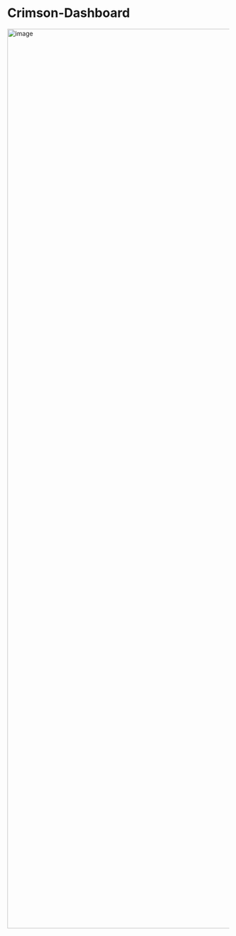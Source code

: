 # Crimson-Dashboard
<img width="3787" height="2036" alt="image" src="https://github.com/user-attachments/assets/9f7387c9-e8e5-403f-99ea-0331508bfd4b" />
